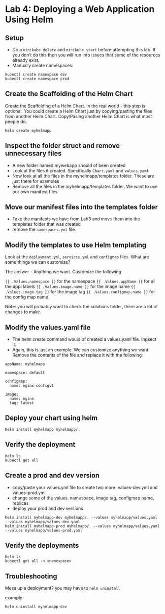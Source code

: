 
# Lab 4: Deploying a Web Application Using Helm


## Setup
- Do a `minikube delete` and `minikube start` before attempting this lab. If you don't do this then you will run into issues that some of the resources already exist.
- Manually create namespaces:
```
kubectl create namespace dev
kubectl create namespace prod
```


## Create the Scaffolding of the Helm Chart
Create the Scaffolding of a Helm Chart. In the real world - this step is optional. You could create a Helm Chart just by copying/pasting the files from another Helm Chart. Copy/Pasing another Helm Chart is what most people do.

```
helm create myhelmapp
```

## Inspect the folder struct and remove unnecessary files

- A new folder named mywebapp should of been created
- Look at the files it created. Specifically `Chart.yaml` and `values.yaml`
- Now look at all the files in the myhelmapp/templates folder. These are just there for examples
- Remove all the files in the myhelmapp/templates folder. We want to use our own manifest files


## Move our manifest files into the templates folder

- Take the manifests we have from Lab3 and move them into the templates folder that was created
- remove the `namespaces.yml` file. 

## Modify the templates to use Helm templating

Look at the `deployment.yml`, `services.yml` and `configmap` files. What are some things we can customize?

The answer - Anything we want. Customize the following:

`{{ .Values.namespace }}` for the namespace
`{{ .Values.appName }}` for all the app: labels
`{{ .Values.image.name }}` for the image name
`{{ .Values.image.tag }}` for the image tag
`{{ .Values.configmap.name }}` for the config map name

Note: you will probably want to check the solutions folder, there are a lot of changes to make.

## Modify the values.yaml file

- The helm create command would of created a values.yaml file. Inpsect it.
- Again, this is just an example. We can customize anything we want. Remove the contents of the file and replace it with the following:

```
appName: myhelmapp

namespace: default

configmap:
  name: nginx-configv1

image:
  name: nginx
  tag: latest
```

## Deploy your chart using helm

```
helm install myhelmapp myhelmapp/. 
```


## Verify the deployment


```
helm ls
kubectl get all
```

## Create a prod and dev version

- copy/paste your values.yml file to create two more: values-dev.yml and values-prod.yml
- change some of the values. namespace, image tag, configmap name, replicas
- deploy your prod and dev versions

```
helm install myhelmapp-dev myhelmapp/. --values myhelmapp/values.yaml --values myhelmapp/values-dev.yaml
helm install myhelmapp-prod myhelmapp/. --values myhelmapp/values.yaml --values myhelmapp/values-prod.yaml
```


## Verify the deployments

```
helm ls
kubectl get all -n <namespace>
```

## Troubleshooting

Mess up a deployment? you may have to `helm uninstall`

example:

```
helm uninstall myhelmapp-dev
```
